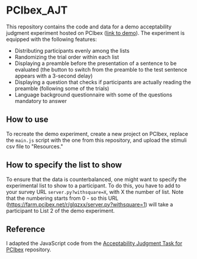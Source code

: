 # PCIbex_AJT
This repository contains the code and data for a demo acceptability judgment experiment hosted on PCIbex (<a href="https://farm.pcibex.net/r/glqzxx/" target="_blank">link to demo</a>).
The experiment is equipped with the following features:
* Distributing participants evenly among the lists
* Randomizing the trial order within each list
* Displaying a preamble before the presentation of a sentence to be evaluated (the button to switch from the preamble to the test sentence appears with a 3-second delay)
* Displaying a question that checks if participants are actually reading the preamble (following some of the trials)
* Language background questionnaire with some of the questions mandatory to answer

## How to use
To recreate the demo experiment, create a new project on PCIbex, replace the `main.js` script with the one from this repository, and upload the stimuli csv file to "Resources." 

## How to specify the list to show
To ensure that the data is counterbalanced, one might want to specify the experimental list to show to a participant. To do this, you have to add to your survey URL `server.py?withsquare=X`, with X the number of list. Note that the numbering starts from 0 - so this URL (https://farm.pcibex.net/r/glqzxx/server.py?withsquare=1) will take a participant to List 2 of the demo experiment. 

## Reference
I adapted the JavaScript code from the [Acceptability Judgment Task for PCIbex](https://github.com/a-nap/ajs_pcibex) repository.
